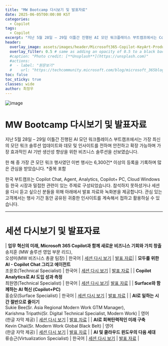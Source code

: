 ```yaml
---
title: "MW Bootcamp 다시보기 및 발표자료"
date: 2025-06-05T00:00:00 KST
categories:
  - Copilot
tags:
  - Copilot
excerpt: "지난 5월 28일 – 29일 이틀간 진행된 AI 모던 워크플레이스 부트캠프에서는 Copilot Chat, Agent, Analytics, Copilot+ PC, Cloud Windows 등 한국 시장과 밀접한 관련이 있는 주제로 구성되었습니다. 참석하지 못하셨거나 세션을 다시 듣고 싶으신 분들을 위해 아래에서 발표 자료와 녹화본을 제공합니다. 관심 있는 고객께서는 행사 기간 동안 공유된 귀중한 인사이트를 계속해서 접하고 활용하실 수 있습니다."
header:
  overlay_image: assets/images/header/Microsoft365-Copilot-KeyArt-Productivity-6K-01.png
  overlay_filter: 0.5 # same as adding an opacity of 0.5 to a black background
  #caption: "Photo credit: [**Unsplash**](https://unsplash.com)"
  #actions:
  #  - label: "원문보기"
  #    url: "https://techcommunity.microsoft.com/blog/microsoft_365blog/sharing-the-vision-microsoft-365-community-conference-keynotes-now-available/4416368"
toc: false
toc_sticky: true
classes: wide
author: 최정우
---
```


![image](/mwkorea/assets/images/20250605/image12.png)  


# MW Bootcamp 다시보기 및 발표자료

지난 5월 28일 – 29일 이틀간 진행된 AI 모던 워크플레이스 부트캠프에서는 가장 최신의 모던 워크 솔루션 업데이트와 데모 및 인사이트를 전하며 안전하고 확장 가능하며 가장 효과적인 AI 기반 생산성 향상을 위한 비즈니스 솔루션을 선보였습니다.

한 해 중 가장 큰 모던 워크 행사였던 이번 행사는 6,300건* 이상의 등록을 기록하며 많은 관심을 받았습니다. *중복 포함

한국 부트캠프는 Copilot Chat, Agent, Analytics, Copilot+ PC, Cloud Windows 등 한국 시장과 밀접한 관련이 있는 주제로 구성되었습니다. 참석하지 못하셨거나 세션을 다시 듣고 싶으신 분들을 위해 아래에서 발표 자료와 녹화본을 제공합니다. 관심 있는 고객께서는 행사 기간 동안 공유된 귀중한 인사이트를 계속해서 접하고 활용하실 수 있습니다.

---

# 세션 다시보기 및 발표자료

| **업무 혁신의 미래, Microsoft 365 Copilot과 함께 새로운 비즈니스 기회와 가치 창출** <br>  송치훈 (MW 솔루션 영업 부문 리드),  <br>  오성미(MW 비즈니스 총괄 팀장) | 한국어 | [세션 다시 보기](https://nam06.safelinks.protection.outlook.com/?url=https%3A%2F%2Finfo.microsoft.com%2FKO-T2C-VDEO-FY25-05May-29-Microsoft-AI-Modern-Workplace-Bootcamp-Replay-The-Future-of-Work-Innovation-Creating-New-Business-Opportunities-SRGCM14622_LP01-Registration---Form-in-Body.html&data=05%7C02%7Cjeongwoo.choi%40microsoft.com%7Ce628a5dc724d48d6d66708dda3c76de2%7C72f988bf86f141af91ab2d7cd011db47%7C1%7C0%7C638846799769141141%7CUnknown%7CTWFpbGZsb3d8eyJFbXB0eU1hcGkiOnRydWUsIlYiOiIwLjAuMDAwMCIsIlAiOiJXaW4zMiIsIkFOIjoiTWFpbCIsIldUIjoyfQ%3D%3D%7C0%7C%7C%7C&sdata=uAyYEt5Q5%2Bx6Hxmwwb7d1cyhp5fgcTGs3ODWGVBBC8s%3D&reserved=0) | [발표 자료](https://nam06.safelinks.protection.outlook.com/?url=https%3A%2F%2Faka.ms%2FAIMWBootcamp_KO_WTIandNewCopilot&data=05%7C02%7Cjeongwoo.choi%40microsoft.com%7Ce628a5dc724d48d6d66708dda3c76de2%7C72f988bf86f141af91ab2d7cd011db47%7C1%7C0%7C638846799769151063%7CUnknown%7CTWFpbGZsb3d8eyJFbXB0eU1hcGkiOnRydWUsIlYiOiIwLjAuMDAwMCIsIlAiOiJXaW4zMiIsIkFOIjoiTWFpbCIsIldUIjoyfQ%3D%3D%7C0%7C%7C%7C&sdata=uOWPmpw624zhsMnD7TkcqlfFQzJFUOnZLthzI5DSWIE%3D&reserved=0)|
| **모두를 위한 AI - Copilot Chat 그리고 에이전트**  <br> 조윤호(Technical Specialist) | 한국어 | [세션 다시 보기](https://nam06.safelinks.protection.outlook.com/?url=https%3A%2F%2Finfo.microsoft.com%2FKO-T2C-VDEO-FY25-05May-29-Microsoft-AI-Modern-Workplace-Boot-Camp-Replay-AI-for-All-Copilot-Chat-and-Agents-SRGCM14623_LP01-Registration---Form-in-Body.html&data=05%7C02%7Cjeongwoo.choi%40microsoft.com%7Ce628a5dc724d48d6d66708dda3c76de2%7C72f988bf86f141af91ab2d7cd011db47%7C1%7C0%7C638846799769160619%7CUnknown%7CTWFpbGZsb3d8eyJFbXB0eU1hcGkiOnRydWUsIlYiOiIwLjAuMDAwMCIsIlAiOiJXaW4zMiIsIkFOIjoiTWFpbCIsIldUIjoyfQ%3D%3D%7C0%7C%7C%7C&sdata=MgkfbgJNnmMivyJTVH%2BIor%2FVvghrLJMU9ESPkiFXmtk%3D&reserved=0) | [발표 자료](https://nam06.safelinks.protection.outlook.com/?url=https%3A%2F%2Faka.ms%2FAIMWBootcamp_KO_CopilotChatandAgent&data=05%7C02%7Cjeongwoo.choi%40microsoft.com%7Ce628a5dc724d48d6d66708dda3c76de2%7C72f988bf86f141af91ab2d7cd011db47%7C1%7C0%7C638846799769173068%7CUnknown%7CTWFpbGZsb3d8eyJFbXB0eU1hcGkiOnRydWUsIlYiOiIwLjAuMDAwMCIsIlAiOiJXaW4zMiIsIkFOIjoiTWFpbCIsIldUIjoyfQ%3D%3D%7C0%7C%7C%7C&sdata=zIWGs0wcYgHB%2BKuz%2BKIjuOVwPZ%2F6JZLKW%2BC40c2DbEQ%3D&reserved=0) |
| **Copilot Analytics로 AI 도입 성과 측정**  <br> 최원영(Technical Specialist) | 한국어 | [세션 다시 보기](https://nam06.safelinks.protection.outlook.com/?url=https%3A%2F%2Finfo.microsoft.com%2FKO-T2C-VDEO-FY25-05May-28-Microsoft-AI-Modern-Workplace-Boot-Camp-Replay-Measuring-AI-Adoption-Outcomes-with-Copilot-Analytics-SRGCM14624_LP01-Registration---Form-in-Body.html&data=05%7C02%7Cjeongwoo.choi%40microsoft.com%7Ce628a5dc724d48d6d66708dda3c76de2%7C72f988bf86f141af91ab2d7cd011db47%7C1%7C0%7C638846799769182901%7CUnknown%7CTWFpbGZsb3d8eyJFbXB0eU1hcGkiOnRydWUsIlYiOiIwLjAuMDAwMCIsIlAiOiJXaW4zMiIsIkFOIjoiTWFpbCIsIldUIjoyfQ%3D%3D%7C0%7C%7C%7C&sdata=knrK1JmgZQkGd%2FdpBfqhVjuZkWKbSpWl4uDHS8eaJWc%3D&reserved=0)| [발표 자료](https://nam06.safelinks.protection.outlook.com/?url=https%3A%2F%2Faka.ms%2FAIMWBootcamp_KO_CopilotAnalytics&data=05%7C02%7Cjeongwoo.choi%40microsoft.com%7Ce628a5dc724d48d6d66708dda3c76de2%7C72f988bf86f141af91ab2d7cd011db47%7C1%7C0%7C638846799769192416%7CUnknown%7CTWFpbGZsb3d8eyJFbXB0eU1hcGkiOnRydWUsIlYiOiIwLjAuMDAwMCIsIlAiOiJXaW4zMiIsIkFOIjoiTWFpbCIsIldUIjoyfQ%3D%3D%7C0%7C%7C%7C&sdata=t9vPlxV7FLqT80dAeeG19Q6YWegUHCWR5ryhX1NYGjg%3D&reserved=0) |
| **Surface와 함께하는 AI 혁신 (Copilot+PC)**  <br> 홍승모(Surface Specialist) | 한국어 | [세션 다시 보기](https://nam06.safelinks.protection.outlook.com/?url=https%3A%2F%2Finfo.microsoft.com%2FKO-T2C-VDEO-FY25-05May-30-Microsoft-AI-Modern-Workplace-Boot-Camp-Replay-AI-Innovation-with-Surface-CopilotPC-SRGCM14625_LP01-Registration---Form-in-Body.html&data=05%7C02%7Cjeongwoo.choi%40microsoft.com%7Ce628a5dc724d48d6d66708dda3c76de2%7C72f988bf86f141af91ab2d7cd011db47%7C1%7C0%7C638846799769201718%7CUnknown%7CTWFpbGZsb3d8eyJFbXB0eU1hcGkiOnRydWUsIlYiOiIwLjAuMDAwMCIsIlAiOiJXaW4zMiIsIkFOIjoiTWFpbCIsIldUIjoyfQ%3D%3D%7C0%7C%7C%7C&sdata=72DADPemFAuDqPyjc%2BsVdxhftEENbUiq03htFdLEl5Q%3D&reserved=0) | [발표 자료](https://nam06.safelinks.protection.outlook.com/?url=https%3A%2F%2Faka.ms%2FAIMWBootcamp_KO_CopilotPC&data=05%7C02%7Cjeongwoo.choi%40microsoft.com%7Ce628a5dc724d48d6d66708dda3c76de2%7C72f988bf86f141af91ab2d7cd011db47%7C1%7C0%7C638846799769211460%7CUnknown%7CTWFpbGZsb3d8eyJFbXB0eU1hcGkiOnRydWUsIlYiOiIwLjAuMDAwMCIsIlAiOiJXaW4zMiIsIkFOIjoiTWFpbCIsIldUIjoyfQ%3D%3D%7C0%7C%7C%7C&sdata=paLOMUq2xB7nCgZWasGoSJKNr8wi3e2te4iiEoOdGv8%3D&reserved=0) |
| **AI로 일하는 시간 절반으로 줄이기**  <br>  Sukie Bee(Sr. Asia Regional Modern Work GTM Manager),  <br> Karishma Tripathi(Sr. Digital Technical Specialist, Modern Work) | 영어  <br>(한글 자막 제공) | [세션 다시 보기](https://nam06.safelinks.protection.outlook.com/?url=https%3A%2F%2Finfo.microsoft.com%2FKO-T2C-VDEO-FY25-05May-22-Microsoft-AI-Modern-Workplace-Boot-Camp-Replay-Cut-Your-Working-Time-in-Half-with-AI-SRGCM14619_LP01-Registration---Form-in-Body.html&data=05%7C02%7Cjeongwoo.choi%40microsoft.com%7Ce628a5dc724d48d6d66708dda3c76de2%7C72f988bf86f141af91ab2d7cd011db47%7C1%7C0%7C638846799769221066%7CUnknown%7CTWFpbGZsb3d8eyJFbXB0eU1hcGkiOnRydWUsIlYiOiIwLjAuMDAwMCIsIlAiOiJXaW4zMiIsIkFOIjoiTWFpbCIsIldUIjoyfQ%3D%3D%7C0%7C%7C%7C&sdata=uM2v8m4lSKIKk9xCTeNItOU7htAdDINIL40Y41kkdGM%3D&reserved=0) | [발표 자료](https://nam06.safelinks.protection.outlook.com/?url=https%3A%2F%2Faka.ms%2FAIMWBootcamp_KO_SecuringProductivity&data=05%7C02%7Cjeongwoo.choi%40microsoft.com%7Ce628a5dc724d48d6d66708dda3c76de2%7C72f988bf86f141af91ab2d7cd011db47%7C1%7C0%7C638846799769231133%7CUnknown%7CTWFpbGZsb3d8eyJFbXB0eU1hcGkiOnRydWUsIlYiOiIwLjAuMDAwMCIsIlAiOiJXaW4zMiIsIkFOIjoiTWFpbCIsIldUIjoyfQ%3D%3D%7C0%7C%7C%7C&sdata=MgsQ8B%2FySW6IEHX81sOFr%2B8jwrNPUW4eEDTxXlHW40s%3D&reserved=0) |
| **AI로 회복탄력적인 미래 구축**  <br> Kevin Chai(Sr. Modern Work Global Black Belt) | 영어  <br>(한글 자막 제공) | [세션 다시 보기](https://nam06.safelinks.protection.outlook.com/?url=https%3A%2F%2Finfo.microsoft.com%2FKO-T2C-VDEO-FY25-05May-22-Microsoft-AI-Modern-Workplace-Boot-Camp-Replay-Building-a-Resilient-Future-with-AI-SRGCM14620_LP01-Registration---Form-in-Body.html&data=05%7C02%7Cjeongwoo.choi%40microsoft.com%7Ce628a5dc724d48d6d66708dda3c76de2%7C72f988bf86f141af91ab2d7cd011db47%7C1%7C0%7C638846799769240709%7CUnknown%7CTWFpbGZsb3d8eyJFbXB0eU1hcGkiOnRydWUsIlYiOiIwLjAuMDAwMCIsIlAiOiJXaW4zMiIsIkFOIjoiTWFpbCIsIldUIjoyfQ%3D%3D%7C0%7C%7C%7C&sdata=39twgDi15OFoKWdypG2XvkSizp3fgeHL6ol7wxFcujw%3D&reserved=0[) | [발표 자료](https://nam06.safelinks.protection.outlook.com/?url=https%3A%2F%2Faka.ms%2FAIMWBootcamp_KO_DemoforSecureProductivity&data=05%7C02%7Cjeongwoo.choi%40microsoft.com%7Ce628a5dc724d48d6d66708dda3c76de2%7C72f988bf86f141af91ab2d7cd011db47%7C1%7C0%7C638846799769250612%7CUnknown%7CTWFpbGZsb3d8eyJFbXB0eU1hcGkiOnRydWUsIlYiOiIwLjAuMDAwMCIsIlAiOiJXaW4zMiIsIkFOIjoiTWFpbCIsIldUIjoyfQ%3D%3D%7C0%7C%7C%7C&sdata=Y%2FV1CsL%2Bdux3wrQYJZz%2FwBNXVuFDdvTb1Bh7JcDgOb4%3D&reserved=0) |
| **AI 및 클라우드 윈도우의 다음 세대**  <br> 류승근(Virtualization Specialist) | 한국어 | [세션 다시 보기](https://nam06.safelinks.protection.outlook.com/?url=https%3A%2F%2Finfo.microsoft.com%2FKO-MODEND-VDEO-FY25-05May-29-Microsoft-AI-Modern-Workplace-Boot-Camp-Replay-Next-Generation-of-AI-and-Cloud-Windows-SRGCM14621_LP01-Registration---Form-in-Body.html&data=05%7C02%7Cjeongwoo.choi%40microsoft.com%7Ce628a5dc724d48d6d66708dda3c76de2%7C72f988bf86f141af91ab2d7cd011db47%7C1%7C0%7C638846799769260644%7CUnknown%7CTWFpbGZsb3d8eyJFbXB0eU1hcGkiOnRydWUsIlYiOiIwLjAuMDAwMCIsIlAiOiJXaW4zMiIsIkFOIjoiTWFpbCIsIldUIjoyfQ%3D%3D%7C0%7C%7C%7C&sdata=uFF%2F9uAgU2lDd4JLwqMVyft4%2FObmNyAbwLh2XWJaNvM%3D&reserved=0) | [발표 자료](https://nam06.safelinks.protection.outlook.com/?url=https%3A%2F%2Faka.ms%2FAIMWBootcamp_KO_CloudEndpoint&data=05%7C02%7Cjeongwoo.choi%40microsoft.com%7Ce628a5dc724d48d6d66708dda3c76de2%7C72f988bf86f141af91ab2d7cd011db47%7C1%7C0%7C638846799769270503%7CUnknown%7CTWFpbGZsb3d8eyJFbXB0eU1hcGkiOnRydWUsIlYiOiIwLjAuMDAwMCIsIlAiOiJXaW4zMiIsIkFOIjoiTWFpbCIsIldUIjoyfQ%3D%3D%7C0%7C%7C%7C&sdata=BWZQ%2F82%2FFhBetwZyOEoL8IJMGnTN58aZ9g52jwgu8gQ%3D&reserved=0) |

